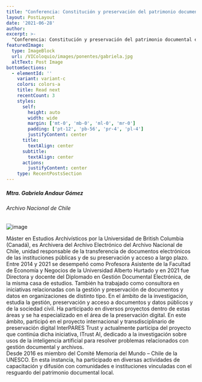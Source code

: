 ```yaml
---
title: "Conferencia: Constitución y preservación del patrimonio documental electrónico: Estado actual del Archivo Electrónico del Archivo Nacional de Chile"
layout: PostLayout
date: '2021-06-28'
author: 
excerpt: >-
  "Conferencia: Constitución y preservación del patrimonio documental electrónico: Estado actual del Archivo Electrónico del Archivo Nacional de Chile"
featuredImage:
  type: ImageBlock
  url: /VIColoquio/images/ponentes/gabriela.jpg
  altText: Post Image
bottomSections:
  - elementId: ''
    variant: variant-c
    colors: colors-a
    title: Read next
    recentCount: 3
    styles:
      self:
        height: auto
        width: wide
        margin: ['mt-0', 'mb-0', 'ml-0', 'mr-0']
        padding: ['pt-12', 'pb-56', 'pr-4', 'pl-4']
        justifyContent: center
      title:
        textAlign: center
      subtitle:
        textAlign: center
      actions:
        justifyContent: center
    type: RecentPostsSection
---
```


##### Mtra. Gabriela Andaur Gómez
###### Archivo Nacional de Chile


![image](/VIColoquio/images/ponentes/gabriela.jpg)

Máster en Estudios Archivísticos por la Universidad de British Columbia (Canadá), es Archivera del Archivo Electrónico del Archivo Nacional de Chile, unidad responsable de la transferencia de documentos electrónicos de las instituciones públicas y de su preservación y acceso a largo plazo.
Entre 2014 y 2021 se desempeñó como Profesora Asistente de la Facultad de Economía y Negocios de la Universidad Alberto Hurtado y en 2021 fue Directora y docente del Diplomado en Gestión Documental Electrónica, de la misma casa de estudios. También ha trabajado como consultora en iniciativas relacionadas con la gestión y preservación de documentos y datos en organizaciones de distinto tipo.
En el ámbito de la investigación, estudia la gestión, preservación y acceso a documentos y datos públicos y de la sociedad civil. Ha participado en diversos proyectos dentro de estas áreas y se ha especializado en el área de la preservación digital. En este ámbito, participó en el proyecto internacional y transdisciplinario de preservación digital InterPARES Trust y actualmente participa del proyecto que continúa dicha iniciativa, ITrust AI, dedicado a la investigación sobre usos de la inteligencia artificial para resolver problemas relacionados con gestión documental y archivos.    
Desde 2016 es miembro del Comité Memoria del Mundo – Chile de la UNESCO. En esta instancia, ha participado en diversas actividades de capacitación y difusión con comunidades e instituciones vinculadas con el resguardo del patrimonio documental local.